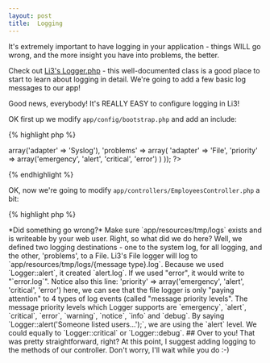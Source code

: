 ```yaml
---
layout: post
title:  Logging
---
```


It's extremely important to have logging in your application - things WILL go wrong, and the more insight you have into problems, the better.

Check out [Li3's Logger.php](https://github.com/UnionOfRAD/lithium/blob/master/analysis/Logger.php) - this well-documented class is a good place to start to learn about logging in detail. We're going to add a few basic log messages to our app!

Good news, everybody! It's REALLY EASY to configure logging in Li3!

OK first up we modify `app/config/bootstrap.php` and add an include:

{% highlight php %}
<?php
// ...

/**
 * This file contains configuration for logging
 */
require __DIR__ . '/bootstrap/logging.php';

// ...
{% endhighlight %}

Then, hit [http://employee-rolodex.localhost/employees](http://employee-rolodex.localhost/employees). You should see an error message similar to the following:

	Warning: require(employee-rolodex/app/config/bootstrap/logging.php):
   failed to open stream: No such file or directory in
   /var/www/employee-rolodex/app/config/bootstrap.php on line 62

So, we create `app/config/bootstrap/logging.php` with these contents:

{% highlight php %}
<?php
use lithium\analysis\Logger;

Logger::config(array(
	'default' => array('adapter' => 'Syslog'),
	'problems' => array(
		'adapter' => 'File',
		'priority' => array('emergency', 'alert', 'critical', 'error')
	)
));
?>
{% endhighlight %}

OK, now we're going to modify `app/controllers/EmployeesController.php` a bit:

{% highlight php %}
<?php
namespace app\controllers;

use app\models\Employees;
use lithium\action\DispatchException;
use lithium\analysis\Logger;

class EmployeesController extends \lithium\action\Controller {

	public function index() {
		$employees = Employees::all();
		Logger::alert('Someone listed users...');
		return compact('Employees');
	}

    // ...
{% endhighlight %}

Now, hit the URL [http://employee-rolodex.localhost/employees](http://employee-rolodex.localhost/employees) to trigger a log write.

Finally, from the terminal, let's have a look at our log file:

	$ cat app/resources/tmp/logs/alert.log
	2013-12-25 10:47:58 Someone listed users...

_Yes, I am writing this on Christmas day!_

> *Did something go wrong?* Make sure `app/resources/tmp/logs` exists and is writeable by your web user.

Right, so what did we do here? Well, we defined two logging destinations - one to the system log, for all logging, and the other, 'problems', to a File. Li3's File logger will log to `app/resources/tmp/logs/{message type}.log`. Because we used `Logger::alert`, it created `alert.log`. If we used "error", it would write to "`error.log`". Notice also this line:

		'priority' => array('emergency', 'alert', 'critical', 'error')

here, we can see that the file logger is only "paying attention" to 4 types of log events (called "message priority levels". The message priority levels which Logger supports are `emergency`, `alert`, `critical`, `error`, `warning`, `notice`, `info` and `debug`. By saying `Logger::alert('Someone listed users...');`, we are using the `alert` level. We could equally to `Logger::critical` or `Logger::debug`.

## Over to you!

That was pretty straightforward, right? At this point, I suggest adding logging to the methods of our controller. Don't worry, I'll wait while you do :-)
